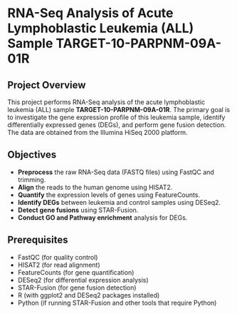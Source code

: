 # RNA-Seq Analysis of Acute Lymphoblastic Leukemia (ALL) Sample TARGET-10-PARPNM-09A-01R

## Project Overview
This project performs RNA-Seq analysis of the acute lymphoblastic leukemia (ALL) sample **TARGET-10-PARPNM-09A-01R**. The primary goal is to investigate the gene expression profile of this leukemia sample, identify differentially expressed genes (DEGs), and perform gene fusion detection. The data are obtained from the Illumina HiSeq 2000 platform.

## Objectives
- **Preprocess** the raw RNA-Seq data (FASTQ files) using FastQC and trimming.
- **Align** the reads to the human genome using HISAT2.
- **Quantify** the expression levels of genes using FeatureCounts.
- **Identify DEGs** between leukemia and control samples using DESeq2.
- **Detect gene fusions** using STAR-Fusion.
- **Conduct GO and Pathway enrichment** analysis for DEGs.

## Prerequisites
- FastQC (for quality control)
- HISAT2 (for read alignment)
- FeatureCounts (for gene quantification)
- DESeq2 (for differential expression analysis)
- STAR-Fusion (for gene fusion detection)
- R (with ggplot2 and DESeq2 packages installed)
- Python (if running STAR-Fusion and other tools that require Python)
